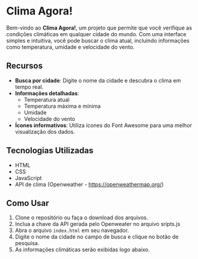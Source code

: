 # Clima Agora!

Bem-vindo ao **Clima Agora!**, um projeto que permite que você verifique as condições climáticas em qualquer cidade do mundo. Com uma interface simples e intuitiva, você pode buscar o clima atual, incluindo informações como temperatura, umidade e velocidade do vento.

## Recursos

- **Busca por cidade**: Digite o nome da cidade e descubra o clima em tempo real.
- **Informações detalhadas**:
  - Temperatura atual
  - Temperatura máxima e mínima
  - Umidade
  - Velocidade do vento
- **Ícones informativos**: Utiliza ícones do Font Awesome para uma melhor visualização dos dados.

## Tecnologias Utilizadas

- HTML
- CSS
- JavaScript
- API de clima (Openweather - https://openweathermap.org/)

## Como Usar

1. Clone o repositório ou faça o download dos arquivos.
2. Inclua a chave da API gerada pelo Openweater no arquivo sripts.js
3. Abra o arquivo `index.html` em seu navegador.
4. Digite o nome da cidade no campo de busca e clique no botão de pesquisa.
5. As informações climáticas serão exibidas logo abaixo.
